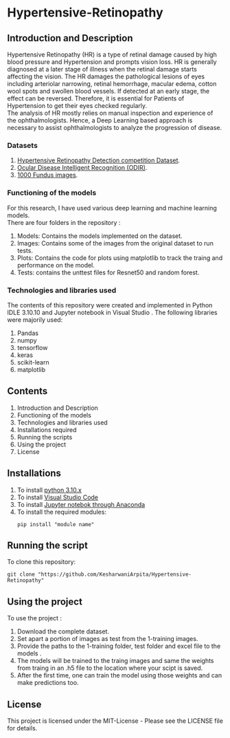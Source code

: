 # Hypertensive-Retinopathy
## Introduction and Description
Hypertensive Retinopathy (HR) is a type of retinal damage caused by high blood pressure and Hypertension and prompts vision loss. HR is generally diagnosed at a later stage of illness when the retinal damage starts affecting the vision. The HR damages the pathological lesions of eyes including arteriolar narrowing, retinal hemorrhage, macular edema, cotton wool spots and swollen blood vessels. If detected at an early stage, the effect can be reversed. Therefore, it is essential for Patients of Hypertension to get their eyes checked regularly.<br>
The analysis of HR mostly relies on manual inspection and experience of the ophthalmologists. Hence, a Deep Learning based approach is necessary to assist ophthalmologists to analyze the progression of disease. 
### Datasets
1. [Hypertensive Retinopathy Detection competition Dataset](https://codalab.lisn.upsaclay.fr/competitions/11877#participate-get-data).
2. [Ocular Disease Intelligent Recognition (ODIR)](https://www.kaggle.com/datasets/andrewmvd/ocular-disease-recognition-odir5k).
3. [1000 Fundus images](https://www.kaggle.com/datasets/linchundan/fundusimage1000).
### Functioning of the models
For this research, I have used various deep learning and machine learning models.<br>
There are four folders in the repository :
1. Models: Contains the models implemented on the dataset.
2. Images: Contains some of the images from the original dataset to run tests.
3. Plots: Contains the code for plots using matplotlib to track the traing and performance on the model.
4. Tests: contains the unttest files for Resnet50 and random forest.
### Technologies and libraries used

The contents of this repository were created and implemented in Python IDLE 3.10.10 and Jupyter notebook in Visual Studio .
The following libraries were majorily used:
1. Pandas
2. numpy
3. tensorflow
4. keras
5. scikit-learn
6. matplotlib
## Contents
1. Introduction and Description
2. Functioning of the models
3. Technologies and libraries used
4. Installations required
5. Running the scripts
6. Using the project
7. License
## Installations
1. To install [python 3.10.x](https://www.python.org/downloads/)
2. To install [Visual Studio Code](https://code.visualstudio.com/download)
3. To install [Jupyter notebok through Anaconda](https://jupyter.org/install)   
4. To install the required modules:<br>
   ```
   pip install "module name"
   ```
## Running the script
To clone this repository:<br>
   ```git
   git clone "https://github.com/KesharwaniArpita/Hypertensive-Retinopathy"
   ```
## Using the project
To use the project :
1. Download the complete dataset.
2. Set apart a portion of images as test from the 1-training images.
3. Provide the paths to the 1-training folder, test folder and excel file to the models .
4. The models will be trained to the traing images and same the weights from traing in an .h5 file to the location where your scipt is saved.
5. After the first time, one can train the model using those weights and can make predictions too.
## License
This project is licensed under the MIT-License - Please see the LICENSE file for details.
